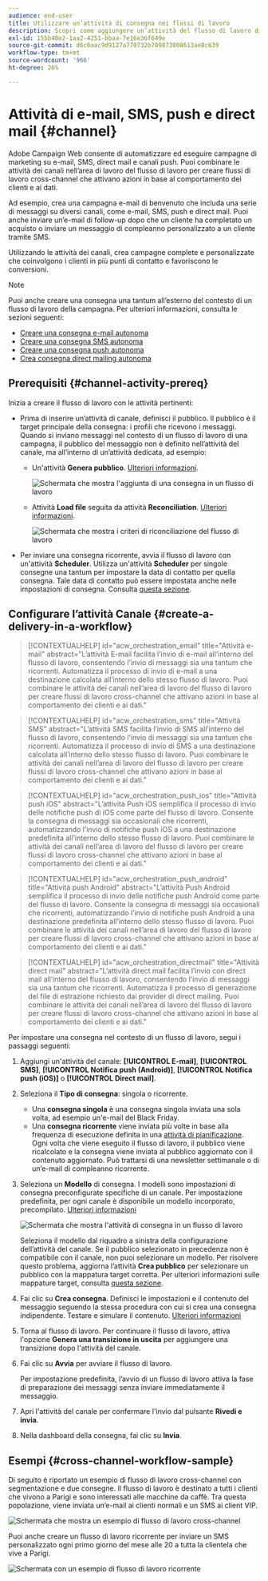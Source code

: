 ```yaml
---
audience: end-user
title: Utilizzare un’attività di consegna nei flussi di lavoro
description: Scopri come aggiungere un’attività del flusso di lavoro di consegna (e-mail, push, SMS, direct mail)
exl-id: 155b40e2-1aa2-4251-bbaa-7e16e36f649e
source-git-commit: d6c6aac9d9127a770732b709873008613ae8c639
workflow-type: tm+mt
source-wordcount: '966'
ht-degree: 26%

---
```


# Attività di e-mail, SMS, push e direct mail {#channel}

Adobe Campaign Web consente di automatizzare ed eseguire campagne di marketing su e-mail, SMS, direct mail e canali push. Puoi combinare le attività dei canali nell’area di lavoro del flusso di lavoro per creare flussi di lavoro cross-channel che attivano azioni in base al comportamento dei clienti e ai dati.

Ad esempio, crea una campagna e-mail di benvenuto che includa una serie di messaggi su diversi canali, come e-mail, SMS, push e direct mail. Puoi anche inviare un’e-mail di follow-up dopo che un cliente ha completato un acquisto o inviare un messaggio di compleanno personalizzato a un cliente tramite SMS.

Utilizzando le attività dei canali, crea campagne complete e personalizzate che coinvolgono i clienti in più punti di contatto e favoriscono le conversioni.

>[!NOTE]
>
>Puoi anche creare una consegna una tantum all’esterno del contesto di un flusso di lavoro della campagna. Per ulteriori informazioni, consulta le sezioni seguenti:
>* [Creare una consegna e-mail autonoma](../../email/create-email.md)
>* [Creare una consegna SMS autonoma](../../sms/create-sms.md)
>* [Creare una consegna push autonoma](../../push/create-push.md)
>* [Crea consegna direct mailing autonoma](../../direct-mail/create-direct-mail.md)

## Prerequisiti {#channel-activity-prereq}

Inizia a creare il flusso di lavoro con le attività pertinenti:

* Prima di inserire un’attività di canale, definisci il pubblico. Il pubblico è il target principale della consegna: i profili che ricevono i messaggi. Quando si inviano messaggi nel contesto di un flusso di lavoro di una campagna, il pubblico del messaggio non è definito nell’attività del canale, ma all’interno di un’attività dedicata, ad esempio:

   * Un&#39;attività **Genera pubblico**. [Ulteriori informazioni](build-audience.md).

     ![Schermata che mostra l&#39;aggiunta di una consegna in un flusso di lavoro](../../msg/assets/add-delivery-in-wf.png)

   * Attività **Load file** seguita da attività **Reconciliation**. [Ulteriori informazioni](load-file.md).

     ![Schermata che mostra i criteri di riconciliazione del flusso di lavoro](../assets/workflow-reconciliation-criteria.png)

* Per inviare una consegna ricorrente, avvia il flusso di lavoro con un&#39;attività **Scheduler**. Utilizza un&#39;attività **Scheduler** per singole consegne una tantum per impostare la data di contatto per quella consegna. Tale data di contatto può essere impostata anche nelle impostazioni di consegna. Consulta [questa sezione](scheduler.md).

## Configurare l’attività Canale {#create-a-delivery-in-a-workflow}

>[!CONTEXTUALHELP]
>id="acw_orchestration_email"
>title="Attività e-mail"
>abstract="L’attività E-mail facilita l’invio di e-mail all’interno del flusso di lavoro, consentendo l’invio di messaggi sia una tantum che ricorrenti. Automatizza il processo di invio di e-mail a una destinazione calcolata all’interno dello stesso flusso di lavoro. Puoi combinare le attività dei canali nell’area di lavoro del flusso di lavoro per creare flussi di lavoro cross-channel che attivano azioni in base al comportamento dei clienti e ai dati."

>[!CONTEXTUALHELP]
>id="acw_orchestration_sms"
>title="Attività SMS"
>abstract="L’attività SMS facilita l’invio di SMS all’interno del flusso di lavoro, consentendo l’invio di messaggi sia una tantum che ricorrenti. Automatizza il processo di invio di SMS a una destinazione calcolata all’interno dello stesso flusso di lavoro. Puoi combinare le attività dei canali nell’area di lavoro del flusso di lavoro per creare flussi di lavoro cross-channel che attivano azioni in base al comportamento dei clienti e ai dati."

>[!CONTEXTUALHELP]
>id="acw_orchestration_push_ios"
>title="Attività push iOS"
>abstract="L’attività Push iOS semplifica il processo di invio delle notifiche push di iOS come parte del flusso di lavoro. Consente la consegna di messaggi sia occasionali che ricorrenti, automatizzando l’invio di notifiche push iOS a una destinazione predefinita all’interno dello stesso flusso di lavoro. Puoi combinare le attività dei canali nell’area di lavoro del flusso di lavoro per creare flussi di lavoro cross-channel che attivano azioni in base al comportamento dei clienti e ai dati."

>[!CONTEXTUALHELP]
>id="acw_orchestration_push_android"
>title="Attività push Android"
>abstract="L’attività Push Android semplifica il processo di invio delle notifiche push Android come parte del flusso di lavoro. Consente la consegna di messaggi sia occasionali che ricorrenti, automatizzando l’invio di notifiche push Android a una destinazione predefinita all’interno dello stesso flusso di lavoro. Puoi combinare le attività dei canali nell’area di lavoro del flusso di lavoro per creare flussi di lavoro cross-channel che attivano azioni in base al comportamento dei clienti e ai dati."

>[!CONTEXTUALHELP]
>id="acw_orchestration_directmail"
>title="Attività direct mail"
>abstract="L’attività direct mail facilita l’invio con direct mail all’interno del flusso di lavoro, consentendo l’invio di messaggi sia una tantum che ricorrenti. Automatizza il processo di generazione del file di estrazione richiesto dai provider di direct mailing. Puoi combinare le attività dei canali nell’area di lavoro del flusso di lavoro per creare flussi di lavoro cross-channel che attivano azioni in base al comportamento dei clienti e ai dati."

Per impostare una consegna nel contesto di un flusso di lavoro, segui i passaggi seguenti:

1. Aggiungi un&#39;attività del canale: **[!UICONTROL E-mail]**, **[!UICONTROL SMS]**, **[!UICONTROL Notifica push (Android)]**, **[!UICONTROL Notifica push (iOS)]** o **[!UICONTROL Direct mail]**.

1. Seleziona il **Tipo di consegna**: singola o ricorrente.

   * Una **consegna singola** è una consegna singola inviata una sola volta, ad esempio un&#39;e-mail del Black Friday.
   * Una **consegna ricorrente** viene inviata più volte in base alla frequenza di esecuzione definita in una [attività di pianificazione](scheduler.md). Ogni volta che viene eseguito il flusso di lavoro, il pubblico viene ricalcolato e la consegna viene inviata al pubblico aggiornato con il contenuto aggiornato. Può trattarsi di una newsletter settimanale o di un’e-mail di compleanno ricorrente.

1. Seleziona un **Modello** di consegna. I modelli sono impostazioni di consegna preconfigurate specifiche di un canale. Per impostazione predefinita, per ogni canale è disponibile un modello incorporato, precompilato. [Ulteriori informazioni](../../msg/delivery-template.md)

   ![Schermata che mostra l&#39;attività di consegna in un flusso di lavoro](../assets/delivery-activity-in-wf.png)

   Seleziona il modello dal riquadro a sinistra della configurazione dell’attività del canale. Se il pubblico selezionato in precedenza non è compatibile con il canale, non puoi selezionare un modello. Per risolvere questo problema, aggiorna l’attività **Crea pubblico** per selezionare un pubblico con la mappatura target corretta. Per ulteriori informazioni sulle mappature target, consulta [questa sezione](../../audience/targeting-dimensions.md).

1. Fai clic su **Crea consegna**. Definisci le impostazioni e il contenuto del messaggio seguendo la stessa procedura con cui si crea una consegna indipendente. Testare e simulare il contenuto. [Ulteriori informazioni](../../msg/gs-messages.md)

1. Torna al flusso di lavoro. Per continuare il flusso di lavoro, attiva l&#39;opzione **Genera una transizione in uscita** per aggiungere una transizione dopo l&#39;attività del canale.

1. Fai clic su **Avvia** per avviare il flusso di lavoro.

   Per impostazione predefinita, l’avvio di un flusso di lavoro attiva la fase di preparazione dei messaggi senza inviare immediatamente il messaggio.

1. Apri l&#39;attività del canale per confermare l&#39;invio dal pulsante **Rivedi e invia**.

1. Nella dashboard della consegna, fai clic su **Invia**.

## Esempi {#cross-channel-workflow-sample}

Di seguito è riportato un esempio di flusso di lavoro cross-channel con segmentazione e due consegne. Il flusso di lavoro è destinato a tutti i clienti che vivono a Parigi e sono interessati alle macchine da caffè. Tra questa popolazione, viene inviata un’e-mail ai clienti normali e un SMS ai client VIP.

![Schermata che mostra un esempio di flusso di lavoro cross-channel](../assets/workflow-channel-example.png)

Puoi anche creare un flusso di lavoro ricorrente per inviare un SMS personalizzato ogni primo giorno del mese alle 20 a tutta la clientela che vive a Parigi.

![Schermata con un esempio di flusso di lavoro ricorrente](../assets/workflow-channel-example2.png)

<!--
description, which use case you can perform (common other activities that you can link before or after the activity)

how to add and configure the activity

example of a configured activity within a workflow
The Email delivery activity allows you to configure the sending of an email in a workflow. 
-->

<!-- Scheduled emails available?

This can be a single send email and sent just once, or it can be a recurring email.
* Single send emails are standard emails, sent once.
* Recurring emails allow you to send the same email multiple times to different targets over a defined period. You can aggregate the deliveries per period in order to get reports that correspond to your needs.

When linked to a scheduler, you can define recurring emails.
Email recipients are defined upstream of the activity in the same workflow, via an Audience targeting activity.

-->

<!--The message preparation is triggered according to the workflow execution parameters. From the message dashboard, you can select whether to request or not a manual confirmation to send the message (required by default). You can start the workflow manually or place a scheduler activity in the workflow to automate execution.-->